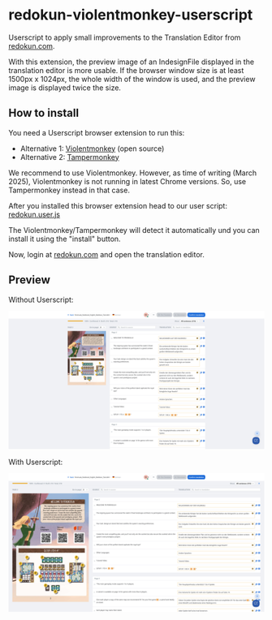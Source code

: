 redokun-violentmonkey-userscript
=================================

Userscript to apply small improvements to the Translation Editor from [redokun.com](https://redokun.com/).

With this extension, the preview image of an IndesignFile displayed in the translation editor is more usable. If the browser window size is at least 1500px x 1024px, the whole width of the window is used, and the preview image is displayed twice the size.


How to install
--------------

You need a Userscript browser extension to run this:
* Alternative 1: [Violentmonkey](https://violentmonkey.github.io/) (open source)
* Alternative 2: [Tampermonkey](https://www.tampermonkey.net/)

We recommend to use Violentmonkey. However, as time of writing (March 2025), Violentmonkey is not running in latest Chrome versions. So, use Tampermonkey instead in that case.

After you installed this browser extension head to our user script:
[redokun.user.js](raw/refs/heads/main/redokun.user.js)

The Violentmonkey/Tampermonkey will detect it automatically und you can install it using the "install" button.

Now, login at [redokun.com](https://redokun.com/) and open the translation editor.


Preview
-------

Without Userscript:

![Translation Editor without userscript](docs/images/translation-editor-without-userscript.jpg)

With Userscript:

![Translation Editor with userscript](docs/images/translation-editor-with-userscript.jpg)
